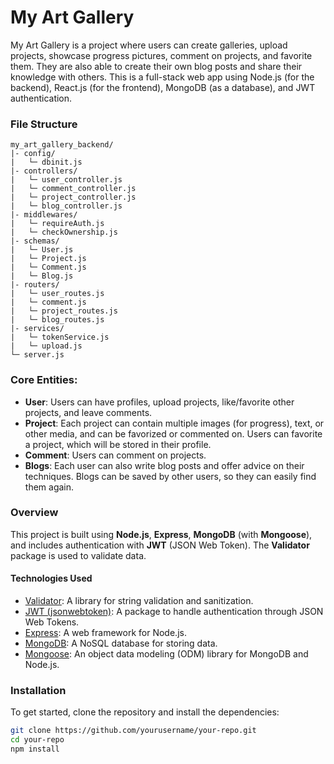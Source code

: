 # My Art Gallery

My Art Gallery is a project where users can create galleries, upload projects, showcase progress pictures, comment on projects, and favorite them. They are also able to create their own blog posts and share their knowledge with others. This is a full-stack web app using Node.js (for the backend), React.js (for the frontend), MongoDB (as a database), and JWT authentication.

### File Structure

```
my_art_gallery_backend/
|- config/
|   └─ dbinit.js
|- controllers/
|   └─ user_controller.js
|   └─ comment_controller.js
|   └─ project_controller.js
|   └─ blog_controller.js
|- middlewares/
|   └─ requireAuth.js
|   └─ checkOwnership.js
|- schemas/
|   └─ User.js
|   └─ Project.js
|   └─ Comment.js
|   └─ Blog.js
|- routers/
|   └─ user_routes.js
|   └─ comment.js
|   └─ project_routes.js
|   └─ blog_routes.js
|- services/
|   └─ tokenService.js
|   └─ upload.js
└─ server.js

```

### Core Entities:

- **User**: Users can have profiles, upload projects, like/favorite other projects, and leave comments.
- **Project**: Each project can contain multiple images (for progress), text, or other media, and can be favorized or commented on. Users can favorite a project, which will be stored in their profile.
- **Comment**: Users can comment on projects.
- **Blogs**: Each user can also write blog posts and offer advice on their techniques. Blogs can be saved by other users, so they can easily find them again.

### Overview

This project is built using **Node.js**, **Express**, **MongoDB** (with **Mongoose**), and includes authentication with **JWT** (JSON Web Token). The **Validator** package is used to validate data.

#### Technologies Used

- [Validator](https://www.npmjs.com/package/validator): A library for string validation and sanitization.
- [JWT (jsonwebtoken)](https://www.npmjs.com/package/jsonwebtoken): A package to handle authentication through JSON Web Tokens.
- [Express](https://www.npmjs.com/package/express): A web framework for Node.js.
- [MongoDB](https://www.mongodb.com/): A NoSQL database for storing data.
- [Mongoose](https://www.npmjs.com/package/mongoose): An object data modeling (ODM) library for MongoDB and Node.js.

### Installation

To get started, clone the repository and install the dependencies:

```bash
git clone https://github.com/yourusername/your-repo.git
cd your-repo
npm install
```
